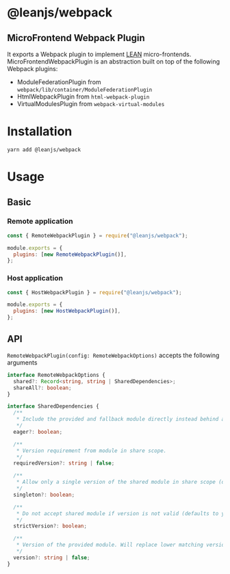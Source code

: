 # @leanjs/webpack

## MicroFrontend Webpack Plugin

It exports a Webpack plugin to implement [LEAN](https://alexlobera.com/what-are-micro-frontends-4-lean-principles/) micro-frontends. MicroFrontendWebpackPlugin is an abstraction built on top of the following Webpack plugins:

- ModuleFederationPlugin from `webpack/lib/container/ModuleFederationPlugin`
- HtmlWebpackPlugin from `html-webpack-plugin`
- VirtualModulesPlugin from `webpack-virtual-modules`

# Installation

`yarn add @leanjs/webpack`

# Usage

## Basic

### Remote application

```js
const { RemoteWebpackPlugin } = require("@leanjs/webpack");

module.exports = {
  plugins: [new RemoteWebpackPlugin()],
};
```

### Host application

```js
const { HostWebpackPlugin } = require("@leanjs/webpack");

module.exports = {
  plugins: [new HostWebpackPlugin()],
};
```

## API

`RemoteWebpackPlugin(config: RemoteWebpackOptions)` accepts the following arguments

```ts
interface RemoteWebpackOptions {
  shared?: Record<string, string | SharedDependencies>;
  shareAll?: boolean;
}

interface SharedDependencies {
  /**
   * Include the provided and fallback module directly instead behind an async request. This allows to use this shared module in initial load too. All possible shared modules need to be eager too.
   */
  eager?: boolean;

  /**
   * Version requirement from module in share scope.
   */
  requiredVersion?: string | false;

  /**
   * Allow only a single version of the shared module in share scope (disabled by default).
   */
  singleton?: boolean;

  /**
   * Do not accept shared module if version is not valid (defaults to yes, if local fallback module is available and shared module is not a singleton, otherwise no, has no effect if there is no required version specified).
   */
  strictVersion?: boolean;

  /**
   * Version of the provided module. Will replace lower matching versions, but not higher.
   */
  version?: string | false;
}
```
